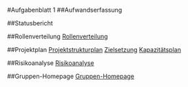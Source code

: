 #Aufgabenblatt 1
##Aufwandserfassung

##Statusbericht


##Rollenverteilung
[Rollenverteilung](/Organisation/Rollenverteilung.md)

##Projektplan
[Projektstrukturplan](/Organisation/Projektplan/Projektplan.md)
[Zielsetzung](/Organisation/Projektplan/Zielsetzung.md)
[Kapazitätsplan](/Organisation/Projektplan/Kapazitätsplan.xlsx)

##Risikoanalyse
[Risikoanalyse](/Organisation/Risikoanalyse.xlsx)

##Gruppen-Homepage
[Gruppen-Homepage](../README.md)